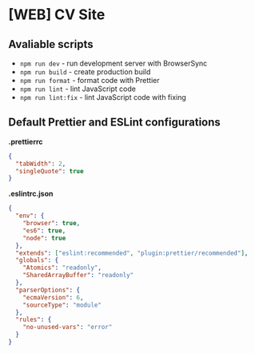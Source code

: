 # [WEB] CV Site

## Avaliable scripts

- `npm run dev` - run development server with BrowserSync
- `npm run build` - create production build
- `npm run format` - format code with Prettier
- `npm run lint` - lint JavaScript code
- `npm run lint:fix` - lint JavaScript code with fixing

## Default Prettier and ESLint configurations

**.prettierrc**

```json
{
  "tabWidth": 2,
  "singleQuote": true
}
```

**.eslintrc.json**

```json
{
  "env": {
    "browser": true,
    "es6": true,
    "node": true
  },
  "extends": ["eslint:recommended", "plugin:prettier/recommended"],
  "globals": {
    "Atomics": "readonly",
    "SharedArrayBuffer": "readonly"
  },
  "parserOptions": {
    "ecmaVersion": 6,
    "sourceType": "module"
  },
  "rules": {
    "no-unused-vars": "error"
  }
}
```
